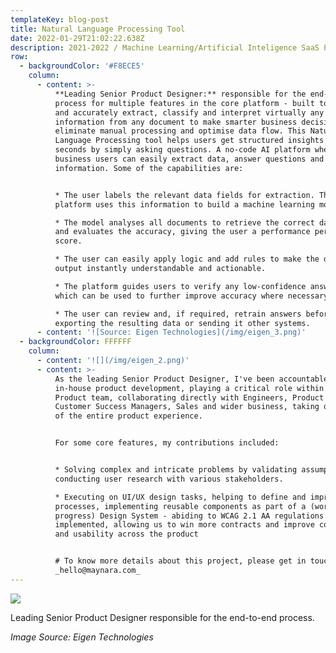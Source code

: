 ```yaml
---
templateKey: blog-post
title: Natural Language Processing Tool
date: 2022-01-29T21:02:22.638Z
description: 2021-2022 / Machine Learning/Artificial Inteligence SaaS Platform (BSB)
row:
  - backgroundColor: '#F8ECE5'
    column:
      - content: >-
          **Leading Senior Product Designer:** responsible for the end-to-end
          process for multiple features in the core platform - built to quickly
          and accurately extract, classify and interpret virtually any
          information from any document to make smarter business decisions,
          eliminate manual processing and optimise data flow. This Natural
          Language Processing tool helps users get structured insights in
          seconds by simply asking questions. A no-code AI platform where
          business users can easily extract data, answer questions and retrieve
          information. Some of the capabilities are:


          * The user labels the relevant data fields for extraction. The
          platform uses this information to build a machine learning model.

          * The model analyses all documents to retrieve the correct data points
          and evaluates the accuracy, giving the user a performance percentage
          score.

          * The user can easily apply logic and add rules to make the data
          output instantly understandable and actionable.

          * The platform guides users to verify any low-confidence answers,
          which can be used to further improve accuracy where necessary.

          * The user can review and, if required, retrain answers before
          exporting the resulting data or sending it other systems.
      - content: '![Source: Eigen Technologies](/img/eigen_3.png)'
  - backgroundColor: FFFFFF
    column:
      - content: '![](/img/eigen_2.png)'
      - content: >-
          As the leading Senior Product Designer, I've been accountable for
          in-house product development, playing a critical role within the
          Product team, collaborating directly with Engineers, Product Managers,
          Customer Success Managers, Sales and wider business, taking ownership
          of the entire product experience.


          For some core features, my contributions included:


          * Solving complex and intricate problems by validating assumptions and
          conducting user research with various stakeholders.

          * Executing on UI/UX design tasks, helping to define and improve
          processes, implementing reusable components as part of a (work in
          progress) Design System - abiding to WCAG 2.1 AA regulations
          implemented, allowing us to win more contracts and improve consistency
          and usability across the product


          # To know more details about this project, please get in touch:
          _hello@maynara.com_
---
```

![](/img/eigen_1.png)

Leading Senior Product Designer responsible for the end-to-end process.

_Image Source: Eigen Technologies_
